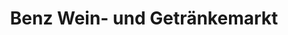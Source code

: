 ---
title: "Benz Wein- und Getränkemarkt"
url: /stuttgart/benz-wein-und-getraenkemarkt-schwieberdinger-strasse/
shop: Getränke
---